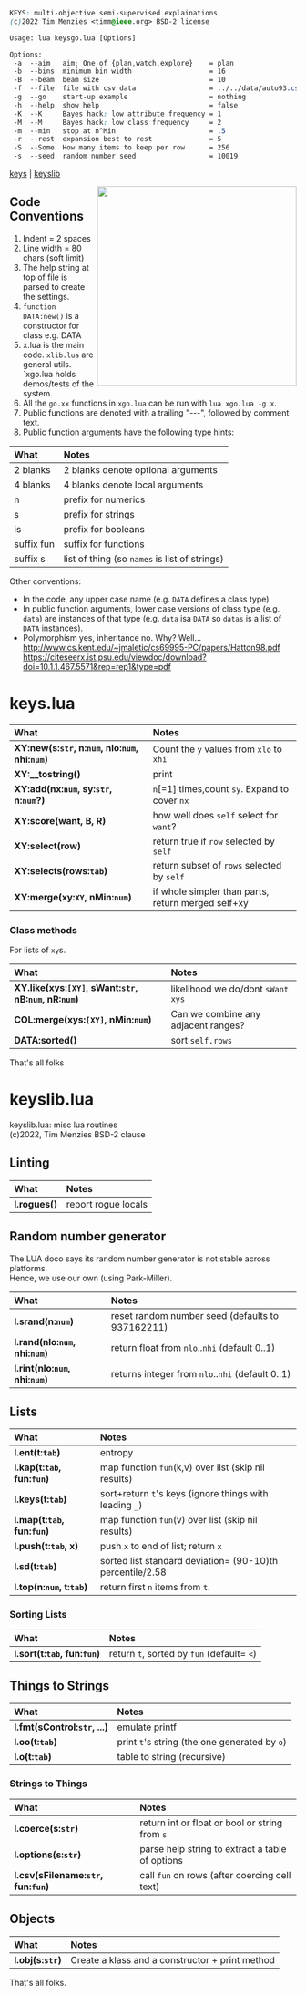 
```css
KEYS: multi-objective semi-supervised explainations
(c)2022 Tim Menzies <timm@ieee.org> BSD-2 license

Usage: lua keysgo.lua [Options]

Options:
 -a  --aim   aim; One of {plan,watch,explore}    = plan
 -b  --bins  minimum bin width                   = 16
 -B  --beam  beam size                           = 10
 -f  --file  file with csv data                  = ../../data/auto93.csv
 -g  --go    start-up example                    = nothing
 -h  --help  show help                           = false
 -K  --K     Bayes hack: low attribute frequency = 1
 -M  --M     Bayes hack: low class frequency     = 2
 -m  --min   stop at n^Min                       = .5
 -r  --rest  expansion best to rest              = 5
 -S  --Some  How many items to keep per row      = 256
 -s  --seed  random number seed                  = 10019
```

[keys](\#keys) | [keyslib](\#keyslib)
 
<img width="350" 
     align=right 
     src="http://division14robots.weebly.com/uploads/2/6/1/9/26190497/3183350_orig.png">
   
## Code Conventions
   
 1. Indent = 2 spaces
 2. Line width = 80 chars (soft limit)
 3. The help string at top of file is parsed to create the settings.  
 4. `function DATA:new()` is a  constructor for class e.g. DATA 
 5. x.lua is the main code. `xlib.lua` are general utils. `xgo.lua
    holds demos/tests of the system.
 5. All the `go.xx` functions in `xgo.lua` can be run with `lua xgo.lua -g x`.  
 6. Public functions are denoted with a  trailing "---", followed by comment text. 
 7. Public function arguments have the following type hints:
   
 | What        | Notes |                                     
 |:------------|:-----------------------------------|
 | 2 blanks    | 2 blanks denote optional arguments |
 | 4 blanks    | 4 blanks denote local arguments |
 | n           | prefix for numerics |
 | s           | prefix for strings |
 | is          | prefix for booleans |
 | suffix fun  | suffix for functions |                      
 | suffix s    | list of thing (so `names` is list of strings) |
    
Other conventions:
    
 - In the code, any upper case name (e.g. `DATA` defines a class type)
 - In public function arguments,
   lower case versions of class type (e.g. `data`) are instances of that type (e.g. 
   `data` isa `DATA` so `datas` is a list of `DATA` instances).
 - Polymorphism yes, inheritance no. Why? Well...
   http://www.cs.kent.edu/~jmaletic/cs69995-PC/papers/Hatton98.pdf     
   https://citeseerx.ist.psu.edu/viewdoc/download?doi=10.1.1.467.5571&rep=rep1&type=pdf

#	keys.lua	


| What | Notes |
|:---|:---|
| <b>XY:new(s:`str`, n:`num`, nlo:`num`, nhi:`num`)</b> |  Count the `y` values from `xlo` to `xhi` |
| <b>XY:__tostring()</b> |  print |
| <b>XY:add(nx:`num`, sy:`str`,   n:`num`?)</b> |  `n`[=1] times,count `sy`. Expand to cover `nx`  |
| <b>XY:score(want, B, R)</b> |  how well does `self` select for `want`? |
| <b>XY:select(row)</b> |  return true if `row` selected by `self` |
| <b>XY:selects(rows:`tab`)</b> |  return subset of `rows` selected by `self` |
| <b>XY:merge(xy:`XY`, nMin:`num`)</b> |  if whole simpler than parts, return merged self+xy |


### Class methods 	
For lists of `xy`s.	

| What | Notes |
|:---|:---|
| <b>XY.like(xys:`[XY]`, sWant:`str`, nB:`num`, nR:`num`)</b> |  likelihood we do/dont `sWant` `xys` |
| <b>COL:merge(xys:`[XY]`,  nMin:`num`)</b> |  Can we combine any adjacent ranges? |
| <b>DATA:sorted()</b> |  sort `self.rows` |


That's all folks	

#	keyslib.lua	

keyslib.lua: misc lua routines	
(c)2022, Tim Menzies BSD-2 clause	
## Linting	

| What | Notes |
|:---|:---|
| <b>l.rogues()</b> |  report rogue locals |


## Random number generator	
The LUA doco says its random number generator is not stable across platforms.	
Hence, we use our own (using Park-Miller).	

| What | Notes |
|:---|:---|
| <b>l.srand(n:`num`)</b> |  reset random number seed (defaults to 937162211)  |
| <b>l.rand(nlo:`num`, nhi:`num`)</b> |  return float from `nlo`..`nhi` (default 0..1) |
| <b>l.rint(nlo:`num`, nhi:`num`)</b> |  returns integer from `nlo`..`nhi` (default 0..1) |


## Lists	

| What | Notes |
|:---|:---|
| <b>l.ent(t:`tab`)</b> |  entropy |
| <b>l.kap(t:`tab`,  fun:`fun`)</b> |  map function `fun`(k,v) over list (skip nil results)  |
| <b>l.keys(t:`tab`)</b> |  sort+return `t`'s keys (ignore things with leading `_`) |
| <b>l.map(t:`tab`,  fun:`fun`)</b> |  map function `fun`(v) over list (skip nil results)  |
| <b>l.push(t:`tab`,  x)</b> |  push `x` to end of list; return `x`  |
| <b>l.sd(t:`tab`)</b> |  sorted list standard deviation= (90-10)th percentile/2.58 |
| <b>l.top(n:`num`, t:`tab`)</b> |  return first `n` items from `t`. |


### Sorting Lists	

| What | Notes |
|:---|:---|
| <b>l.sort(t:`tab`,  fun:`fun`)</b> |  return `t`,  sorted by `fun` (default= `<`) |


## Things to Strings	

| What | Notes |
|:---|:---|
| <b>l.fmt(sControl:`str`, ...)</b> |  emulate printf |
| <b>l.oo(t:`tab`)</b> |  print `t`'s string (the one generated by `o`) |
| <b>l.o(t:`tab`)</b> |  table to string (recursive) |


### Strings to Things	

| What | Notes |
|:---|:---|
| <b>l.coerce(s:`str`)</b> |  return int or float or bool or string from `s` |
| <b>l.options(s:`str`)</b> |  parse help string to extract a table of options |
| <b>l.csv(sFilename:`str`, fun:`fun`)</b> |  call `fun` on rows (after coercing cell text) |


## Objects	

| What | Notes |
|:---|:---|
| <b>l.obj(s:`str`)</b> |  Create a klass and a constructor + print method |


That's all folks.	
